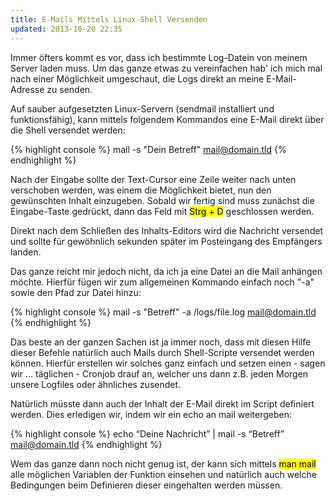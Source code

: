 ```yaml
---
title: E-Mails Mittels Linux-Shell Versenden
updated: 2013-10-20 22:35
---
```


Immer öfters kommt es vor, dass ich bestimmte Log-Datein von meinem Server laden muss. Um das ganze etwas zu vereinfachen hab' ich mich mal nach einer Möglichkeit umgeschaut, die Logs direkt an meine E-Mail-Adresse zu senden.

Auf sauber aufgesetzten Linux-Servern (sendmail installiert und funktionsfähig), kann mittels folgendem Kommandos eine E-Mail direkt über die Shell versendet werden:

{% highlight console %}
mail -s "Dein Betreff" mail@domain.tld
{% endhighlight %}

Nach der Eingabe sollte der Text-Cursor eine Zeile weiter nach unten verschoben werden, was einem die Möglichkeit bietet, nun den gewünschten Inhalt einzugeben. Sobald wir fertig sind muss zunächst die Eingabe-Taste gedrückt, dann das Feld mit <mark>Strg + D</mark> geschlossen werden.

Direkt nach dem Schließen des Inhalts-Editors wird die Nachricht versendet und sollte für gewöhnlich sekunden später im Posteingang des Empfängers landen.

Das ganze reicht mir jedoch nicht, da ich ja eine Datei an die Mail anhängen möchte. Hierfür fügen wir zum allgemeinen Kommando einfach noch "-a" sowie den Pfad zur Datei hinzu:

{% highlight console %}
mail -s "Betreff" -a /logs/file.log mail@domain.tld
{% endhighlight %}

Das beste an der ganzen Sachen ist ja immer noch, dass mit diesen Hilfe dieser Befehle natürlich auch Mails durch Shell-Scripte versendet werden können. Hierfür erstellen wir solches ganz einfach und setzen einen - sagen wir ... täglichen - Cronjob drauf an, welcher uns dann z.B. jeden Morgen unsere Logfiles oder ähnliches zusendet.

Natürlich müsste dann auch der Inhalt der E-Mail direkt im Script definiert werden. Dies erledigen wir, indem wir ein echo an mail weitergeben:

{% highlight console %}
echo “Deine Nachricht” | mail -s “Betreff” mail@domain.tld
{% endhighlight %}

Wem das ganze dann noch nicht genug ist, der kann sich mittels <mark>man mail</mark> alle möglichen Variablen der Funktion einsehen und natürlich auch welche Bedingungen beim Definieren dieser eingehalten werden müssen.
